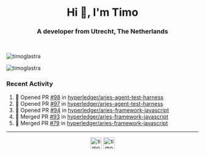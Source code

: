 <h1 align="center">Hi 👋, I'm Timo</h1>
<h3 align="center">A developer from Utrecht, The Netherlands</h3>
<br/>
<!-- https://github.com/rahuldkjain/github-profile-readme-generator --!>

<p align="left"><img src="https://github-readme-stats.vercel.app/api?username=timoglastra&show_icons=true&count_private=tru" alt="timoglastra" /></p>
<p align="left"><img src="https://github-readme-stats.vercel.app/api/top-langs/?username=timoglastra&layout=compact" alt="timoglastra" /><p>

<h3>Recent Activity</h3>

<!--START_SECTION:activity-->
1. 💪 Opened PR [#98](https://github.com//hyperledger/aries-agent-test-harness/pull/98) in [hyperledger/aries-agent-test-harness](https://github.com//hyperledger/aries-agent-test-harness)
2. 💪 Opened PR [#97](https://github.com//hyperledger/aries-agent-test-harness/pull/97) in [hyperledger/aries-agent-test-harness](https://github.com//hyperledger/aries-agent-test-harness)
3. 💪 Opened PR [#94](https://github.com//hyperledger/aries-framework-javascript/pull/94) in [hyperledger/aries-framework-javascript](https://github.com//hyperledger/aries-framework-javascript)
4. 🎉 Merged PR [#93](https://github.com//hyperledger/aries-framework-javascript/pull/93) in [hyperledger/aries-framework-javascript](https://github.com//hyperledger/aries-framework-javascript)
5. 🎉 Merged PR [#79](https://github.com//hyperledger/aries-framework-javascript/pull/79) in [hyperledger/aries-framework-javascript](https://github.com//hyperledger/aries-framework-javascript)
<!--END_SECTION:activity-->

---

<p align="center">
<a href="https://twitter.com/timoglastra" target="blank"><img align="center" src="https://cdn.jsdelivr.net/npm/simple-icons@3.0.1/icons/twitter.svg" alt="timoglastra" height="30" width="30" /></a>
<a href="https://linkedin.com/in/timoglastra" target="blank"><img align="center" src="https://cdn.jsdelivr.net/npm/simple-icons@3.0.1/icons/linkedin.svg" alt="timoglastra" height="30" width="30" /></a>
</p>




